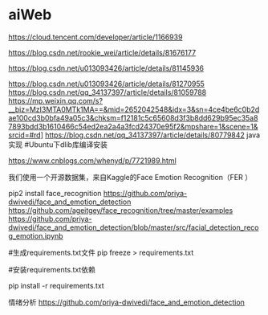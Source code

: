 # aiWeb
https://cloud.tencent.com/developer/article/1166939

https://blog.csdn.net/rookie_wei/article/details/81676177

https://blog.csdn.net/u013093426/article/details/81145936

https://blog.csdn.net/u013093426/article/details/81270955
https://blog.csdn.net/qq_34137397/article/details/81059788
https://mp.weixin.qq.com/s?__biz=MzI3MTA0MTk1MA==&mid=2652042548&idx=3&sn=4ce4be6c0b2dae100cd3b0bfa49a05c3&chksm=f12181c5c65608d3f3b8dd629b95ec35a87893bdd3b1610466c54ed2ea2a4a3fcd24370e95f2&mpshare=1&scene=1&srcid=#rd]
https://blog.csdn.net/qq_34137397/article/details/80779842 
java实现
#Ubuntu下dlib库编译安装

https://www.cnblogs.com/whenyd/p/7721989.html 

我们使用一个开源数据集，来自Kaggle的Face Emotion Recognition（FER ）

pip2 install face_recognition
https://github.com/priya-dwivedi/face_and_emotion_detection
https://github.com/ageitgey/face_recognition/tree/master/examples
https://github.com/priya-dwivedi/face_and_emotion_detection/blob/master/src/facial_detection_recog_emotion.ipynb

#生成requirements.txt文件
pip freeze > requirements.txt 


#安装requirements.txt依赖

pip install -r requirements.txt

情绪分析 https://github.com/priya-dwivedi/face_and_emotion_detection